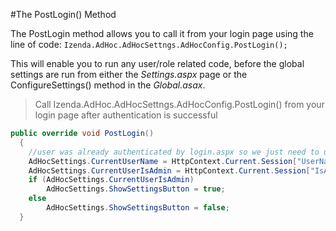 #The PostLogin() Method

The PostLogin method allows you to call it from your login page using the line of code: ``Izenda.AdHoc.AdHocSettngs.AdHocConfig.PostLogin();``

This will enable you to run any user/role related code, before the global settings are run from either the _Settings.aspx_ page or the ConfigureSettings() method in the _Global.asax_. 

> Call Izenda.AdHoc.AdHocSettngs.AdHocConfig.PostLogin() from your login
> page after authentication is successful

```csharp
public override void PostLogin()
  { 
    //user was already authenticated by login.aspx so we just need to use the information from the session in our AdHoc reporting
    AdHocSettings.CurrentUserName = HttpContext.Current.Session["UserName"];
    AdHocSettings.CurrentUserIsAdmin = HttpContext.Current.Session["IsAdmin"];
    if (AdHocSettings.CurrentUserIsAdmin)
        AdHocSettings.ShowSettingsButton = true;
    else
        AdHocSettings.ShowSettingsButton = false;
  }
```